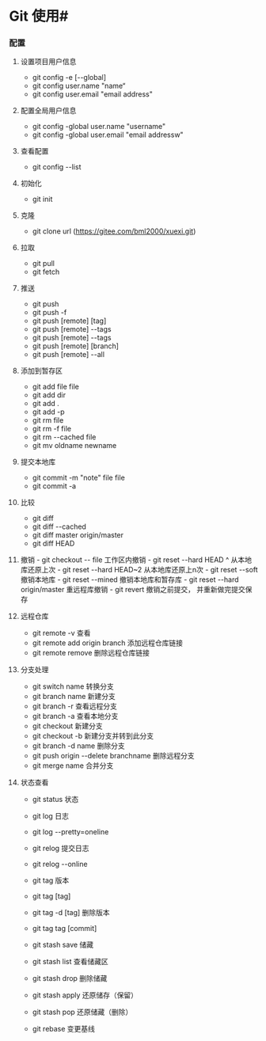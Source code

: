 # Git 使用#
### 配置
1. 设置项目用户信息
    - git config -e [--global]
    - git config  user.name "name“  
    - git config  user.email "email address"
2. 配置全局用户信息
    - git config -global  user.name "username"
    - git config -global  user.email "email addressw"
3.  查看配置
    - git  config --list
4. 初始化
    - git  init
5. 克隆
	- git clone url (https://gitee.com/bml2000/xuexi.git)
6. 拉取
	- git pull
    - git fetch
7. 推送
	- git push
	- git push -f 
	- git push [remote] [tag]
	- git push [remote] --tags
	- git push [remote] --tags
	- git push [remote] [branch]
	- git push [remote] --all
8. 添加到暂存区
	- git add file file
	- git add dir
	- git add .
	- git add -p  
	- git rm  file
	- git rm -f  file
	- git rm --cached file
	- git mv oldname newname
9. 提交本地库
	- git commit  -m "note" file file
	- git commit -a 
10. 比较
	- git diff
	- git diff --cached 
	- git diff master origin/master
	- git diff HEAD
11.  撤销
	- git checkout -- file    工作区内撤销
	- git reset --hard HEAD ^  从本地库还原上次
	- git reset --hard HEAD~2  从本地库还原上n次
	- git reset --soft         撤销本地库
	- git reset --mined 		撤销本地库和暂存库
	- git reset --hard origin/master  重远程库撤销
	- git revert                 撤销之前提交， 并重新做完提交保存
12. 远程仓库
	- git remote -v   		            	查看
	- git remote add origin branch			添加远程仓库链接
	- git remote remove 					删除远程仓库链接
13. 分支处理
	
	- git switch name 				转换分支
	- git branch name  				新建分支
	- git branch -r                 查看远程分支
	- git branch -a					查看本地分支
	- git checkout					新建分支
	- git checkout -b               新建分支并转到此分支
	- git branch -d name 			删除分支
	- git push origin --delete branchname   删除远程分支
	- git merge name 				合并分支
14. 状态查看
	- git status    				状态
	- git log						日志
	- git log --pretty=oneline
	- git relog						提交日志
	- git relog --online
	- git tag						版本
	- git tag [tag]	
	- git tag -d [tag]              删除版本
	- git tag tag [commit] 

	- git stash save                 储藏
	- git stash list                 查看储藏区
	- git stash drop				 删除储藏
	- git stash apply 				 还原储存（保留）
	- git stash pop					 还原储藏（删除）
 	- git rebase					 变更基线
 	
